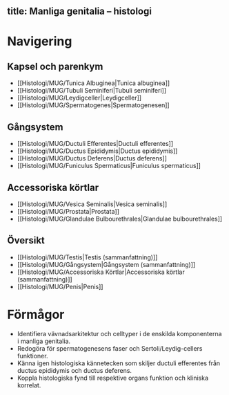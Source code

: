 title: Manliga genitalia – histologi
---

# Navigering

## Kapsel och parenkym
- [[Histologi/MUG/Tunica Albuginea|Tunica albuginea]]
- [[Histologi/MUG/Tubuli Seminiferi|Tubuli seminiferi]]
- [[Histologi/MUG/Leydigceller|Leydigceller]]
- [[Histologi/MUG/Spermatogenes|Spermatogenesen]]

## Gångsystem
- [[Histologi/MUG/Ductuli Efferentes|Ductuli efferentes]]
- [[Histologi/MUG/Ductus Epididymis|Ductus epididymis]]
- [[Histologi/MUG/Ductus Deferens|Ductus deferens]]
- [[Histologi/MUG/Funiculus Spermaticus|Funiculus spermaticus]]

## Accessoriska körtlar
- [[Histologi/MUG/Vesica Seminalis|Vesica seminalis]]
- [[Histologi/MUG/Prostata|Prostata]]
- [[Histologi/MUG/Glandulae Bulbourethrales|Glandulae bulbourethrales]]

## Översikt
- [[Histologi/MUG/Testis|Testis (sammanfattning)]]
- [[Histologi/MUG/Gångsystem|Gångsystem (sammanfattning)]]
- [[Histologi/MUG/Accessoriska Körtlar|Accessoriska körtlar (sammanfattning)]]
- [[Histologi/MUG/Penis|Penis]]

# Förmågor
- Identifiera vävnadsarkitektur och celltyper i de enskilda komponenterna i manliga genitalia.
- Redogöra för spermatogenesens faser och Sertoli/Leydig-cellers funktioner.
- Känna igen histologiska kännetecken som skiljer ductuli efferentes från ductus epididymis och ductus deferens.
- Koppla histologiska fynd till respektive organs funktion och kliniska korrelat.
